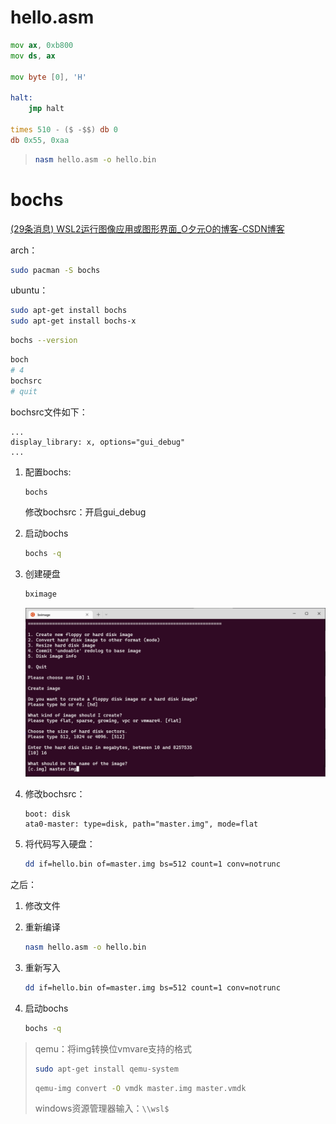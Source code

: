 # hello.asm

```asm
mov ax, 0xb800
mov ds, ax

mov byte [0], 'H'

halt:
    jmp halt

times 510 - ($ -$$) db 0
db 0x55, 0xaa
```

> ```sh
> nasm hello.asm -o hello.bin
> ```



# bochs

[(29条消息) WSL2运行图像应用或图形界面_O夕元O的博客-CSDN博客](https://blog.csdn.net/Alisebeast/article/details/106680267)



arch：

```sh
sudo pacman -S bochs
```



ubuntu：

```sh
sudo apt-get install bochs
sudo apt-get install bochs-x
```



```sh
bochs --version
```

 

```sh
boch
# 4
bochsrc
# quit
```



bochsrc文件如下：
```
...
display_library: x, options="gui_debug"
...
```



1. 配置bochs:

   ```sh
   bochs
   ```

   修改bochsrc：开启gui_debug

2. 启动bochs

   ```sh
   bochs -q
   ```

3. 创建硬盘

   ```sh
   bximage
   ```

   ![image-20220721000649134](%E9%85%8D%E7%BD%AE%E5%BC%80%E5%8F%91%E7%8E%AF%E5%A2%83.assets/image-20220721000649134.png)

4. 修改bochsrc：

   ```
   boot: disk
   ata0-master: type=disk, path="master.img", mode=flat
   ```

5. 将代码写入硬盘：

   ```sh
   dd if=hello.bin of=master.img bs=512 count=1 conv=notrunc
   ```

   

   

之后：

1. 修改文件

2. 重新编译

   ```sh
   nasm hello.asm -o hello.bin
   ```

3. 重新写入

   ```sh
   dd if=hello.bin of=master.img bs=512 count=1 conv=notrunc
   ```

4. 启动bochs

   ```sh
   bochs -q
   ```

   

> qemu：将img转换位vmvare支持的格式
>
> ```sh
> sudo apt-get install qemu-system
> ```
>
> ```sh
> qemu-img convert -O vmdk master.img master.vmdk
> ```
>
> windows资源管理器输入：`\\wsl$`

